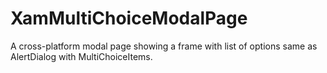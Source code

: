 # XamMultiChoiceModalPage
A cross-platform modal page showing a frame with list of options same as AlertDialog with MultiChoiceItems.

